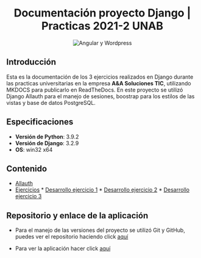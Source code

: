 
<center>

# Documentación proyecto Django | Practicas 2021-2 UNAB

![Angular y Wordpress](https://www.unipython.com/wp-content/uploads/2017/08/Django.jpg)

</center>

## Introducción

Esta es la documentación de los 3 ejercicios realizados en Django durante las practicas universitarias
en la empresa **A&A Soluciones TIC**, utilizando MKDOCS para publicarlo
en ReadTheDocs. En este proyecto se utilizó Django Allauth para el manejo de sesiones, boostrap para los estilos de las vistas y base de datos PostgreSQL.

## Especificaciones

* **Versión de Python**: 3.9.2
* **Versión de Django**: 3.2.9
* **OS**: win32 x64

## Contenido

* [Allauth](allauth.md)
* [Ejercicios](ejercicios.md)
      * [Desarrollo ejercicio 1](ejercicio-1.md)
      * [Desarrollo ejercicio 2](ejercicio-2.md)
      * [Desarrollo ejercicio 3](ejercicio-3.md)

## Repositorio y enlace de la aplicación

* Para el manejo de las versiones del proyecto se utilizó Git y GitHub, puedes ver el repositorio haciendo
   click [aquí](https://github.com/dev36aiatic/primerosPasosAngular)

* Para ver la aplicación hacer click [aquí](https://django-practicas.herokuapp.com/)


